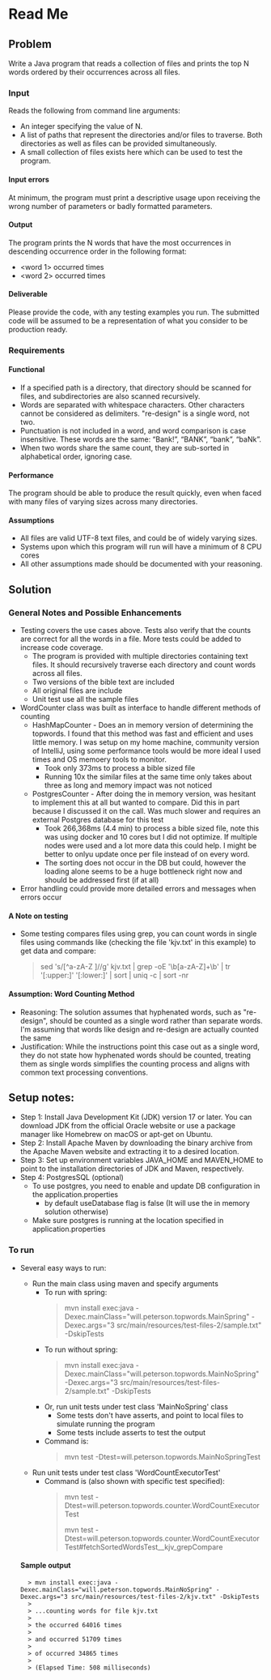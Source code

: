 # Read Me

## Problem
Write a Java program that reads a collection of files and prints the top N words ordered by their occurrences across all files.
### Input
Reads the following from command line arguments:
- An integer specifying the value of N.
- A list of paths that represent the directories and/or files to traverse. Both directories as well as files can be provided simultaneously.
- A small collection of files exists here which can be used to test the program.
#### Input errors
At minimum, the program must print a descriptive usage upon receiving the wrong number of parameters or badly formatted parameters.
#### Output
The program prints the N words that have the most occurrences in descending occurrence order in the following format:
- <word 1> occurred <x> times
- <word 2> occurred <y> times
#### Deliverable
Please provide the code, with any testing examples you run. The submitted code will be assumed to be a representation of what you consider to be production ready.
### Requirements
#### Functional
- If a specified path is a directory, that directory should be scanned for files, and subdirectories are also scanned recursively.
- Words are separated with whitespace characters. Other characters cannot be considered as delimiters. "re-design" is a single word, not two.
- Punctuation is not included in a word, and word comparison is case insensitive. These words are the same: “Bank!”, “BANK”, “bank”, “baNk”.
- When two words share the same count, they are sub-sorted in alphabetical order, ignoring case.
#### Performance
The program should be able to produce the result quickly, even when faced with many files of varying sizes across many directories.
#### Assumptions
- All files are valid UTF-8 text files, and could be of widely varying sizes.
- Systems upon which this program will run will have a minimum of 8 CPU cores
- All other assumptions made should be documented with your reasoning.

## Solution

### General Notes and Possible Enhancements

- Testing covers the use cases above. Tests also verify that the counts are correct for all the words in a file.  More tests could be added to increase code coverage.
  - The program is provided with multiple directories containing text files. It should recursively traverse each directory and count words across all files.
  - Two versions of the bible text are included
  - All original files are include
  - Unit test use all the sample files
- WordCounter class was built as interface to handle different methods of counting
  - HashMapCounter - Does an in memory version of determining the topwords.  I found that this method was fast and efficient and uses little memory.  I was setup on my home machine, community version of IntelliJ, using some performance tools would be more ideal I used times and OS memoery tools to monitor.
    - Took only 373ms to process a bible sized file
    - Running 10x the similar files at the same time only takes about three as long and memory impact was not noticed
  - PostgresCounter - After doing the in memory version, was hesitant to implement this at all but wanted to compare.  Did this in part because I discussed it on the call.  Was much slower and requires an external Postgres database for this test
    - Took 266,368ms (4.4 min) to process a bible sized file, note this was using docker and 10 cores but I did not optimize. If multiple nodes were used and a lot more data this could help.  I might be better to onlyu update once per file instead of on every word.
    - The sorting does not occur in the DB but could, however the loading alone seems to be a huge bottleneck right now and should be addressed first (if at all)
- Error handling could provide more detailed errors and messages when errors occur

#### A Note on testing
- Some testing compares files using grep, you can count words in single files using commands like (checking the file 'kjv.txt' in this example) to get data and compare:
  > sed 's/[^a-zA-Z ]//g' kjv.txt | grep -oE '\\b[a-zA-Z]+\\b' | tr '[:upper:]' '[:lower:]' | sort | uniq -c | sort -nr

#### Assumption: Word Counting Method
- Reasoning: The solution assumes that hyphenated words, such as "re-design", should be counted as a single word rather than separate words. I'm assuming that words like design and re-design are actually counted the same
- Justification: While the instructions point this case out as a single word, they do not state how hyphenated words should be counted, treating them as single words simplifies the counting process and aligns with common text processing conventions.

## Setup notes:

- Step 1: Install Java Development Kit (JDK) version 17 or later. You can download JDK from the official Oracle website or use a package manager like Homebrew on macOS or apt-get on Ubuntu.
- Step 2: Install Apache Maven by downloading the binary archive from the Apache Maven website and extracting it to a desired location.
- Step 3: Set up environment variables JAVA_HOME and MAVEN_HOME to point to the installation directories of JDK and Maven, respectively.
- Step 4: PostgresSQL (optional)
  - To use postgres, you need to enable and update DB configuration in the application.properties
    - by default useDatabase flag is false (It will use the in memory solution otherwise)
  - Make sure postgres is running at the location specified in application.properties

### To run

- Several easy ways to run:
    - Run the main class using maven and specify arguments
      - To run with spring:
        > mvn install exec:java -Dexec.mainClass="will.peterson.topwords.MainSpring" -Dexec.args="3 src/main/resources/test-files-2/sample.txt" -DskipTests
      - To run without spring:
        > mvn install exec:java -Dexec.mainClass="will.peterson.topwords.MainNoSpring" -Dexec.args="3 src/main/resources/test-files-2/sample.txt" -DskipTests
      - Or, run unit tests under test class 'MainNoSpring' class
        - Some tests don't have asserts, and point to local files to simulate running the program
        - Some tests include asserts to test the output
      - Command is:
        > mvn test -Dtest=will.peterson.topwords.MainNoSpringTest
    - Run unit tests under test class 'WordCountExecutorTest'
      - Command is (also shown with specific test specified):
        > mvn test -Dtest=will.peterson.topwords.counter.WordCountExecutorTest
        > 
        > mvn test -Dtest=will.peterson.topwords.counter.WordCountExecutorTest#fetchSortedWordsTest__kjv_grepCompare

  #### Sample output
        > mvn install exec:java -Dexec.mainClass="will.peterson.topwords.MainNoSpring" -Dexec.args="3 src/main/resources/test-files-2/kjv.txt" -DskipTests
        >
        > ...counting words for file kjv.txt
        > 
        > the occurred 64016 times
        >
        > and occurred 51709 times
        > 
        > of occurred 34865 times
        > 
        > (Elapsed Time: 508 milliseconds)
